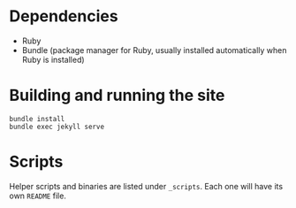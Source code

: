 # Dependencies

- Ruby
- Bundle (package manager for Ruby, usually installed automatically when Ruby is installed)

# Building and running the site

```
bundle install
bundle exec jekyll serve
```

# Scripts

Helper scripts and binaries are listed under `_scripts`. Each one will have its own `README` file.
